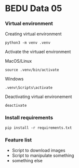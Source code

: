 # BEDU Data 05

### Virtual environment

Creating virtual environment
```
python3 -m venv .venv
```

Activate the virtuael environment

MacOS/Linux
```
source .venv/bin/activate
```

Windows
```
.venv\Scripts\activate
```

Deactivating virtual environement

```
deactivate
```

### Install requirements

```
pip install -r requirements.txt
```

### Feature list
- Script to download images
- Script to manipulate something
- something else
